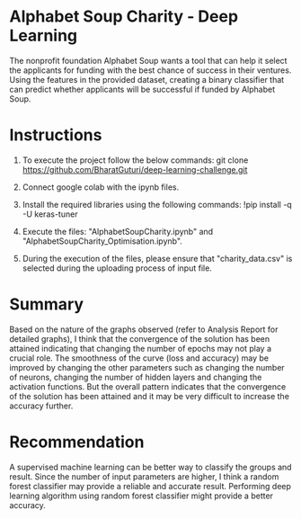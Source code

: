 # Alphabet Soup Charity - Deep Learning
The nonprofit foundation Alphabet Soup wants a tool that can help it select the applicants for funding with the best chance of success in their ventures. Using the features in the provided dataset, creating a binary classifier that can predict whether applicants will be successful if funded by Alphabet Soup.

# Instructions

1)  To execute the project follow the below commands: git clone https://github.com/BharatGuturi/deep-learning-challenge.git

2)  Connect google colab with the ipynb files.

3)  Install the required libraries using the following commands: !pip install -q -U keras-tuner

4) Execute the files: "AlphabetSoupCharity.ipynb" and "AlphabetSoupCharity_Optimisation.ipynb".

5) During the execution of the files, please ensure that "charity_data.csv" is selected during the uploading process of input file.

#  Summary
Based on the nature of the graphs observed (refer to Analysis Report for detailed graphs), I think that the convergence of the solution has been attained indicating that changing the number of epochs may not play a crucial role. The smoothness of the curve (loss and accuracy) may be improved by changing the other parameters such as changing the number of neurons, changing the number of hidden layers and changing the activation functions. But the overall pattern indicates that the convergence of the solution has been attained and it may be very difficult to increase the accuracy further.

#  Recommendation
A supervised machine learning can be better way to classify the groups and result. Since the number of input parameters are higher, I think a random forest classifier may provide a reliable and accurate result. Performing deep learning algorithm using random forest classifier might provide a better accuracy.

